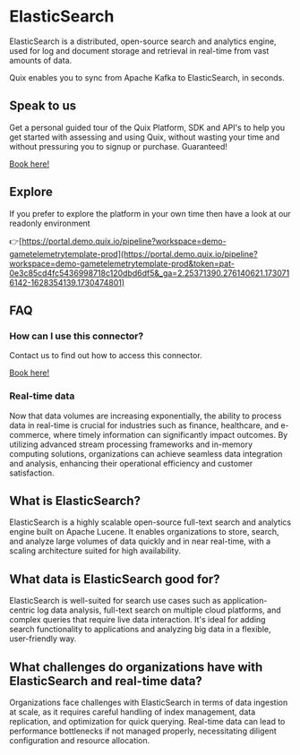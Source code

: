 <!--[tech-name]-->
# ElasticSearch

<!--[ai-blurb-about-tech]-->
ElasticSearch is a distributed, open-source search and analytics engine, used for log and document storage and retrieval in real-time from vast amounts of data.

Quix enables you to sync from Apache Kafka <span id="to_or_from">to</span> <span id="techname">ElasticSearch</span>, in seconds.

## Speak to us

Get a personal guided tour of the Quix Platform, SDK and API's to help you get started with assessing and using Quix, without wasting your time and without pressuring you to signup or purchase. Guaranteed!

[Book here!](https://share.hsforms.com/1iW0TmZzKQMChk0lxd_tGiw4yjw2?__hstc=175542013.19c333c2ae8002be5fbc6a17a447e442.1730474801833.1730474801833.1730716142494.2&__hssc=175542013.2.1730716142494&__hsfp=3927774151)

## Explore

If you prefer to explore the platform in your own time then have a look at our readonly environment

👉[https://portal.demo.quix.io/pipeline?workspace=demo-gametelemetrytemplate-prod](https://portal.demo.quix.io/pipeline?workspace=demo-gametelemetrytemplate-prod&token=pat-0e3c85cd4fc5436998718c120dbd6df5&_ga=2.25371390.276140621.1730716142-1628354139.1730474801)

## FAQ 

### How can I use this connector?

Contact us to find out how to access this connector.

[Book here!](https://share.hsforms.com/1iW0TmZzKQMChk0lxd_tGiw4yjw2?__hstc=175542013.19c333c2ae8002be5fbc6a17a447e442.1730474801833.1730474801833.1730716142494.2&__hssc=175542013.2.1730716142494&__hsfp=3927774151)

### Real-time data

Now that data volumes are increasing exponentially, the ability to process data in real-time is crucial for industries such as finance, healthcare, and e-commerce, where timely information can significantly impact outcomes. By utilizing advanced stream processing frameworks and in-memory computing solutions, organizations can achieve seamless data integration and analysis, enhancing their operational efficiency and customer satisfaction.

## What is <span id="techname">ElasticSearch</span>?

<!--[tech-seo-text]-->
ElasticSearch is a highly scalable open-source full-text search and analytics engine built on Apache Lucene. It enables organizations to store, search, and analyze large volumes of data quickly and in near real-time, with a scaling architecture suited for high availability.

## What data is <span id="techname">ElasticSearch</span> good for?

<!--[tech-data-seo-text]-->
ElasticSearch is well-suited for search use cases such as application-centric log data analysis, full-text search on multiple cloud platforms, and complex queries that require live data interaction. It's ideal for adding search functionality to applications and analyzing big data in a flexible, user-friendly way.

## What challenges do organizations have with <span id="techname">ElasticSearch</span> and real-time data?

<!--[tech-challenges-seo-text]-->
Organizations face challenges with ElasticSearch in terms of data ingestion at scale, as it requires careful handling of index management, data replication, and optimization for quick querying. Real-time data can lead to performance bottlenecks if not managed properly, necessitating diligent configuration and resource allocation.